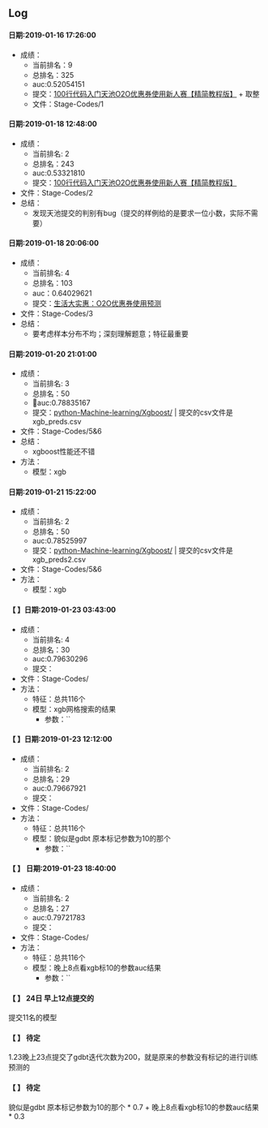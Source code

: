 ## Log

#### 日期:2019-01-16 17:26:00

- 成绩：
  - 当前排名：9
  - 总排名：325
  - auc:0.52054151
  - 提交：[100行代码入门天池O2O优惠券使用新人赛【精简教程版】](https://tianchi.aliyun.com/notebook-ai/detail?postId=8462) + 取整
  - 文件：Stage-Codes/1

#### 日期:2019-01-18 12:48:00

- 成绩：
  - 当前排名: 2
  - 总排名：243
  - auc:0.53321810
  - 提交：[100行代码入门天池O2O优惠券使用新人赛【精简教程版】](https://tianchi.aliyun.com/notebook-ai/detail?postId=8462)
- 文件：Stage-Codes/2
- 总结：
  - 发现天池提交的判别有bug（提交的样例给的是要求一位小数，实际不需要）

#### 日期:2019-01-18 20:06:00

- 成绩：
  - 当前排名: 4
  - 总排名：103
  - auc：0.64029621
  - 提交：[生活大实惠：O2O优惠券使用预测](https://github.com/bike5/O2O)
- 文件：Stage-Codes/3
- 总结：
  - 要考虑样本分布不均；深刻理解题意；特征最重要

#### 日期:2019-01-20 21:01:00

- 成绩：
  - 当前排名: 3
  - 总排名：50
  - auc:0.78835167
  - 提交：[python-Machine-learning/Xgboost/](https://github.com/Mryangkaitong/python-Machine-learning/tree/master/Xgboost) | 提交的csv文件是xgb_preds.csv
- 文件：Stage-Codes/5&6
- 总结：
  - xgboost性能还不错
- 方法：
  - 模型：xgb 

#### 日期:2019-01-21 15:22:00

- 成绩：
  - 当前排名: 2
  - 总排名：50
  - auc:0.78525997
  - 提交：[python-Machine-learning/Xgboost/](https://github.com/Mryangkaitong/python-Machine-learning/tree/master/Xgboost) | 提交的csv文件是xgb_preds2.csv
- 文件：Stage-Codes/5&6
- 方法：
  - 模型：xgb

#### 【 】日期:2019-01-23 03:43:00

- 成绩：
  - 当前排名: 4
  - 总排名：30
  - auc:0.79630296
  - 提交：
- 文件：Stage-Codes/
- 方法：
  - 特征：总共116个
  - 模型：xgb网格搜索的结果
    - 参数：``
#### 【 】日期:2019-01-23 12:12:00

- 成绩：
  - 当前排名: 2
  - 总排名：29
  - auc:0.79667921
  - 提交：
- 文件：Stage-Codes/
- 方法：
  - 特征：总共116个
  - 模型：貌似是gdbt 原本标记参数为10的那个
    - 参数：``

#### 【 】 日期:2019-01-23 18:40:00

- 成绩：
  - 当前排名: 2
  - 总排名：27
  - auc:0.79721783
  - 提交：
- 文件：Stage-Codes/
- 方法：
  - 特征：总共116个
  - 模型：晚上8点看xgb标10的参数auc结果
    - 参数：``

#### 【 】 24日 早上12点提交的

提交11名的模型

#### 【 】 待定

1.23晚上23点提交了gdbt迭代次数为200，就是原来的参数没有标记的进行训练预测的


#### 【 】 待定

貌似是gdbt 原本标记参数为10的那个 * 0.7 + 晚上8点看xgb标10的参数auc结果 * 0.3
